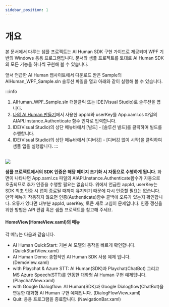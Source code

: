```yaml
---
sidebar_position: 1
---
```


# 개요

본 문서에서 다루는 샘플 프로젝트는 AI Human SDK 구현 가이드로 제공되며 WPF 기반의 Windows 응용 프로그램입니다. 문서와 샘플 프로젝트를 토대로 AI Human SDK의 모든 기능을 하나씩 구현해 볼 수 있습니다.

앞서 언급한 AI Human 웹사이트에서 다운로드 받은 Sample의 AIHuman_WPF_Sample.sln 솔루션 파일을 열고 아래와 같이 실행해 볼 수 있습니다.

:::info
1. AIHuman_WPF_Sample.sln 더블클릭 또는 IDE(Visual Studio)로 솔루션을 엽니다.
2. [나의 AI Human 만들기](../getting-started/first-aihuman)에서 사용한 appId와 userKey를 App.xaml.cs 파일의 AIAPI.Instance.Authenticate 함수 인자로 입력합니다.
3. IDE(Visual Studio)의 상단 메뉴바에서 [빌드] - [솔루션 빌드]를 클릭하여 빌드를 수행합니다.
4. IDE(Visual Studio)의 상단 메뉴바에서 [디버깅] - [디버깅 없이 시작]을 클릭하여 샘플 앱을 실행합니다.
:::

<br/>

<img src="/img/aihuman/windows/SampleApp_main.png" />

**샘플 프로젝트에서의 SDK 인증은 해당 페이지 초기화 시 자동으로 수행하게 됩니다**. 화면이 나타나면 App.xaml.cs 파일의 AIAPI.Instance.Authenticate함수가 자동으로 호출되므로 추가 인증을 수행할 필요는 없습니다. 위에서 언급한 appId, userKey는 SDK 최초 인증 시 앱이 종료될 때까지 유지되기 때문에 다시 인증할 필요는 없습니다. 만약 메뉴가 작동하지 않으면 인증(Authenticate)함수 콜백에 오류가 있는지 확인합니다. 오류가 있다면 대부분 appId, userKey, 토큰 새로 고침이 문제입니다. 인증 갱신을 위한 방법은 API 편람 혹은 샘플 프로젝트를 참고해 주세요.

#### HomeView(HomeView.xaml)의 메뉴

각 메뉴는 다음과 같습니다.

- AI Human QuickStart: 기본 AI 모델의 동작을 빠르게 확인합니다. (QuickStartView.xaml)
- AI Human Demo: 종합적인 AI Human SDK 사용 예제 입니다. (DemoView.xaml)
- with Playchat & Azure STT: AI Human(SDK)과 Playchat(ChatBot) 그리고 MS Azure Speech(STT)를 연동한 대화형 AI Human 구현 예제입니다. (PlaychatView.xaml)
- with Google Dialogflow: AI Human(SDK)과 Google Dialogflow(ChatBot)을 연동한 대화형 AI Human 구현 예제입니다. (DialogFlowView.xaml)
- Quit: 응용 프로그램을 종료합니다. (NavigationBar.xaml)
